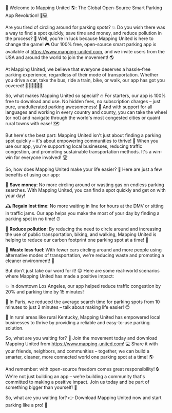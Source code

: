 🚨 Welcome to Mapping United 🌎: The Global Open-Source Smart Parking App Revolution! 🚗💻

Are you tired of circling around for parking spots? 💥 Do you wish there was a way to find a spot quickly, save time and money, and reduce pollution in the process? 🌟 Well, you're in luck because Mapping United is here to change the game! 🎮 Our 100% free, open-source smart parking app is available at https://www.mapping-united.com, and we invite users from the USA and around the world to join the movement! 🌎

At Mapping United, we believe that everyone deserves a hassle-free parking experience, regardless of their mode of transportation. Whether you drive a car, take the bus, ride a train, bike, or walk, our app has got you covered! 🚌🚂🚴‍♀️🏃‍♂️

So, what makes Mapping United so special? 🔥 For starters, our app is 100% free to download and use. No hidden fees, no subscription charges – just pure, unadulterated parking awesomeness! 🤑 And with support for all languages and working in every country and county, you can take the wheel (or not) and navigate through the world's most congested cities or quaint rural towns with ease! 🗺️

But here's the best part: Mapping United isn't just about finding a parking spot quickly – it's about empowering communities to thrive! 💪 When you use our app, you're supporting local businesses, reducing traffic congestion, and promoting sustainable transportation methods. It's a win-win for everyone involved! 🏆

So, how does Mapping United make your life easier? 🤔 Here are just a few benefits of using our app:

💸 **Save money**: No more circling around or wasting gas on endless parking searches. With Mapping United, you can find a spot quickly and get on with your day!

🕰️ **Regain lost time**: No more waiting in line for hours at the DMV or sitting in traffic jams. Our app helps you make the most of your day by finding a parking spot in no time! ⏰

💨 **Reduce pollution**: By reducing the need to circle around and increasing the use of public transportation, biking, and walking, Mapping United is helping to reduce our carbon footprint one parking spot at a time! 🌟

🚗 **Waste less fuel**: With fewer cars circling around and more people using alternative modes of transportation, we're reducing waste and promoting a cleaner environment! 🌿

But don't just take our word for it! 😊 Here are some real-world scenarios where Mapping United has made a positive impact:

💥 In downtown Los Angeles, our app helped reduce traffic congestion by 20% and parking time by 15 minutes!

🚀 In Paris, we reduced the average search time for parking spots from 10 minutes to just 2 minutes – talk about making life easier! 😊

🌳 In rural areas like rural Kentucky, Mapping United has empowered local businesses to thrive by providing a reliable and easy-to-use parking solution.

So, what are you waiting for? 🤔 Join the movement today and download Mapping United from https://www.mapping-united.com! 💻 Share it with your friends, neighbors, and communities – together, we can build a smarter, cleaner, more connected world one parking spot at a time! 🌎

And remember: with open-source freedom comes great responsibility! 🔒 We're not just building an app – we're building a community that's committed to making a positive impact. Join us today and be part of something bigger than yourself! 🌟

So, what are you waiting for? 👉 Download Mapping United now and start parking like a pro! 💪